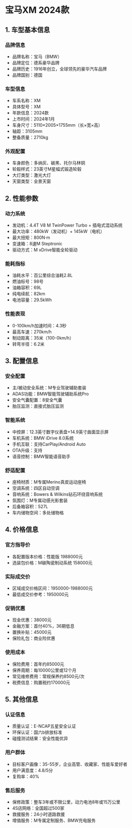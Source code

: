 # 宝马XM 2024款

## 1. 车型基本信息
### 品牌信息
- 品牌名称：宝马（BMW）
- 品牌定位：德系豪华品牌
- 品牌历史：1916年创立，全球领先的豪华汽车品牌
- 品牌国别：德国

### 车型信息
- 车系名称：XM
- 具体型号：XM
- 年款信息：2024款
- 上市时间：2024年1月
- 车身尺寸：5110×2005×1755mm（长×宽×高）
- 轴距：3105mm
- 整备质量：2710kg

### 外观配置
- 车身颜色：多纳灰、碳黑、托尔马林铜
- 轮毂样式：23英寸M星幅式锻造轮毂
- 大灯类型：激光大灯
- 天窗类型：全景天窗

## 2. 性能参数
### 动力系统
- 发动机：4.4T V8 M TwinPower Turbo + 插电式混动系统
- 最大功率：480kW（发动机）+ 145kW（电机）
- 最大扭矩：800N·m
- 变速箱：8速M Steptronic
- 驱动方式：M xDrive智能全轮驱动

### 能耗指标
- 油耗水平：百公里综合油耗2.8L
- 燃油标号：98号
- 油箱容积：69L
- 纯电续航：82km
- 电池容量：29.5kWh

### 性能表现
- 0-100km/h加速时间：4.3秒
- 最高车速：270km/h
- 制动距离：35米（100-0km/h）
- 转弯半径：6.2米

## 3. 配置信息
### 安全配置
- 主/被动安全系统：M专业驾驶辅助套装
- ADAS功能：BMW智能驾驶辅助系统Pro
- 安全气囊配置：8安全气囊
- 胎压监测：直接式胎压监测

### 智能系统
- 中控屏：12.3英寸数字仪表盘+14.9英寸曲面显示屏
- 车机系统：BMW iDrive 8.0系统
- 手机互联：支持CarPlay/Android Auto
- OTA升级：支持
- 语音控制：BMW智能语音助手

### 舒适配置
- 座椅材质：M专属Merino真皮运动座椅
- 空调系统：四区自动空调
- 音响系统：Bowers & Wilkins钻石环绕音响系统
- 氛围灯：M专属动感光影套装
- 后备箱容积：527L
- 车内储物空间：多处储物格

## 4. 价格信息
### 官方指导价
- 各配置版本价格：性能版 1988000元
- 选装包价格：M碳陶瓷制动系统 158000元

### 实际成交价
- 区域成交价格区间：1950000-1988000元
- 最低成交价参考：1950000元

### 促销优惠
- 现金优惠：38000元
- 金融方案：首付40%，36期低息
- 置换补贴：45000元
- 保险礼包：商业险优惠

### 使用成本
- 保险费用：首年约85000元
- 保养周期：每10000公里或12个月
- 常见维修费用：常规保养约8500元/次
- 税费信息：购置税约170000元

## 5. 其他信息
### 认证信息
- 质量认证：E-NCAP五星安全认证
- 环保认证：国六b排放标准
- 碰撞测试结果：安全性能优异

### 用户群体
- 目标客户画像：35-55岁，企业高管、收藏家、性能车爱好者
- 用户满意度：4.8/5分
- 复购率：40%

### 售后服务
- 保修政策：整车3年或不限公里，动力电池8年或15万公里
- 4S店网络：全国超过500家
- 救援服务：24小时道路救援
- 增值服务：M专属定制服务、BMW充电服务